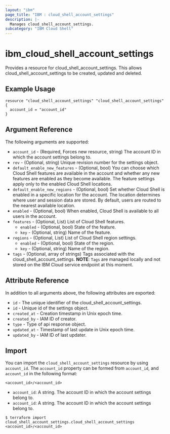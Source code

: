 ```yaml
---
layout: "ibm"
page_title: "IBM : cloud_shell_account_settings"
description: |-
  Manages cloud_shell_account_settings.
subcategory: "IBM Cloud Shell"
---
```


# ibm\_cloud_shell_account_settings

Provides a resource for cloud_shell_account_settings. This allows cloud_shell_account_settings to be created, updated and deleted.

## Example Usage

```hcl
resource "cloud_shell_account_settings" "cloud_shell_account_settings" {
  account_id = "account_id"
}
```

## Argument Reference

The following arguments are supported:

* `account_id` - (Required, Forces new resource, string) The account ID in which the account settings belong to.
* `rev` - (Optional, string) Unique revision number for the settings object.
* `default_enable_new_features` - (Optional, bool) You can choose which Cloud Shell features are available in the account and whether any new features are enabled as they become available. The feature settings apply only to the enabled Cloud Shell locations.
* `default_enable_new_regions` - (Optional, bool) Set whether Cloud Shell is enabled in a specific location for the account. The location determines where user and session data are stored. By default, users are routed to the nearest available location.
* `enabled` - (Optional, bool) When enabled, Cloud Shell is available to all users in the account.
* `features` - (Optional, List) List of Cloud Shell features.
  * `enabled` - (Optional, bool) State of the feature.
  * `key` - (Optional, string) Name of the feature.
* `regions` - (Optional, List) List of Cloud Shell region settings.
  * `enabled` - (Optional, bool) State of the region.
  * `key` - (Optional, string) Name of the region.
* `tags` - (Optional, array of strings) Tags associated with the cloud_shell_account_settings.
  **NOTE**: `Tags` are managed locally and not stored on the IBM Cloud service endpoint at this moment.

## Attribute Reference

In addition to all arguments above, the following attributes are exported:

* `id` - The unique identifier of the cloud_shell_account_settings.
* `id` - Unique id of the settings object.
* `created_at` - Creation timestamp in Unix epoch time.
* `created_by` - IAM ID of creator.
* `type` - Type of api response object.
* `updated_at` - Timestamp of last update in Unix epoch time.
* `updated_by` - IAM ID of last updater.

## Import

You can import the `cloud_shell_account_settings` resource by using `account_id`.
The `account_id` property can be formed from `account_id`, and `account_id` in the following format:

```
<account_id>/<account_id>
```
* `account_id`: A string. The account ID in which the account settings belong to.
* `account_id`: A string. The account ID in which the account settings belong to.

```
$ terraform import cloud_shell_account_settings.cloud_shell_account_settings <account_id>/<account_id>
```
